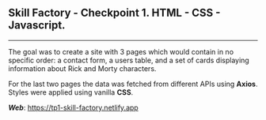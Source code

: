 ## **Skill Factory - Checkpoint 1.** HTML - CSS - Javascript.

---

The goal was to create a site with 3 pages which would contain in no specific order: a contact form, a users table, and a set of cards displaying information about Rick and Morty characters.

For the last two pages the data was fetched from different APIs using **Axios**. Styles were applied using vanilla **CSS**.

**_Web_**: https://tp1-skill-factory.netlify.app

